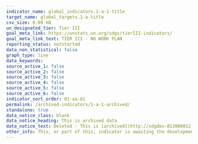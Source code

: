 ```yaml
---
indicator_name: global_indicators.1-a-1-title
target_name: global_targets.1-a-title
csv_size: 0.09 kB
un_designated_tier: Tier III
goal_meta_link: https://unstats.un.org/sdgs/tierIII-indicators/
goal_meta_link_text: TIER III - NO WORK PLAN
reporting_status: notstarted
data_non_statistical: false
graph_type: line
data_keywords:  
source_active_1: false
source_active_2: false
source_active_3: false
source_active_4: false
source_active_5: false
source_active_6: false
indicator_sort_order: 01-aa-01
permalink: /archived-indicators/1-a-1-archived/
standalone: true
data_notice_class: blank
data_notice_heading: This is archived data
data_notice_text: Deleted - This is [archived](http://sdgdev-813006012.eu-west-1.elb.amazonaws.com/obsolete-indicators-custom2/archived-indicators/) data.  This indicator was deleted as a result of the as a result of the [IAEG-SDGs 2020 Comprehensive Review](https://unstats.un.org/sdgs/iaeg-sdgs/2020-comp-rev/). T
other_info: This, or part of this, indicator is awaiting the development of internationally established methodology and standards (classified by the UN as tier 3). 
---
```

